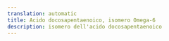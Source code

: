 ```yaml
---
translation: automatic
title: Acido docosapentaenoico, isomero Omega-6
description: isomero dell'acido docosapentaenoico
---
```

